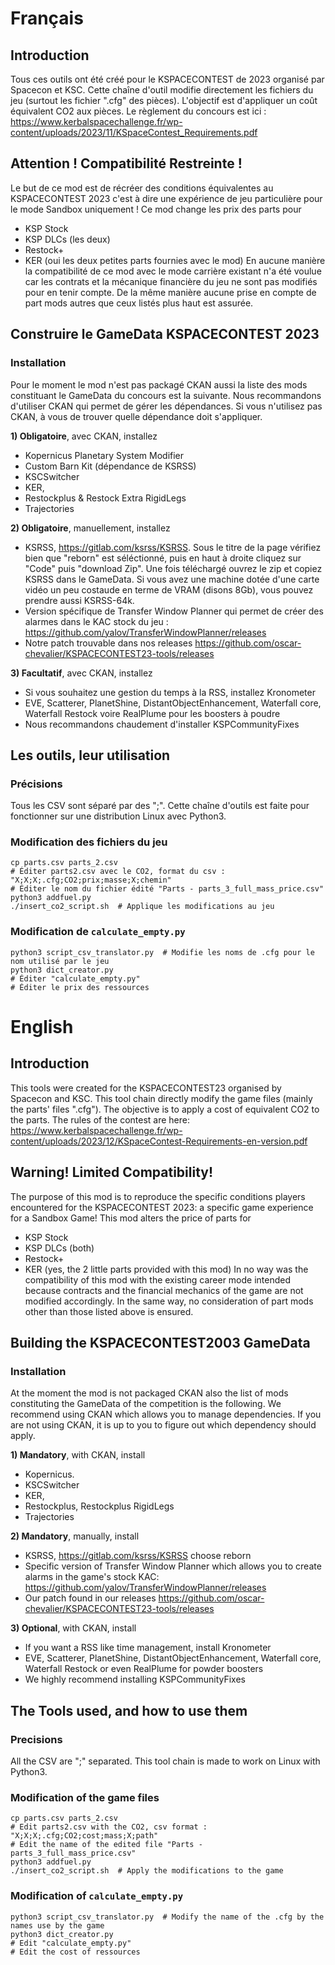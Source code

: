 # Français
## Introduction
Tous ces outils ont été créé pour le KSPACECONTEST de 2023 organisé par Spacecon et KSC.
Cette chaîne d'outil modifie directement les fichiers du jeu (surtout les fichier ".cfg" des pièces).
L'objectif est d'appliquer un coût équivalent CO2 aux pièces.
Le règlement du concours est ici :
https://www.kerbalspacechallenge.fr/wp-content/uploads/2023/11/KSpaceContest_Requirements.pdf

## Attention ! Compatibilité Restreinte !
Le but de ce mod est de récréer des conditions équivalentes au KSPACECONTEST 2023 c'est à dire une
expérience de jeu particulière pour le mode Sandbox uniquement !
Ce mod change les prix des parts pour
- KSP Stock
- KSP DLCs (les deux)
- Restock+
- KER (oui les deux petites parts fournies avec le mod)
En aucune manière la compatibilité de ce mod avec le mode carrière existant n'a été voulue car
les contrats et la mécanique financière du jeu ne sont pas modifiés pour en tenir compte.
De la même manière aucune prise en compte de part mods autres que ceux listés plus haut est assurée.

## Construire le GameData KSPACECONTEST 2023
### Installation
Pour le moment le mod n'est pas packagé CKAN aussi la liste des mods constituant le GameData du concours
est la suivante. Nous recommandons d'utiliser CKAN qui permet de gérer les dépendances.
Si vous n'utilisez pas CKAN, à vous de trouver quelle dépendance doit s'appliquer.

**1) Obligatoire**, avec CKAN, installez
- Kopernicus Planetary System Modifier
- Custom Barn Kit (dépendance de KSRSS)
- KSCSwitcher 
- KER,
- Restockplus & Restock Extra RigidLegs
- Trajectories

**2) Obligatoire**, manuellement, installez
- KSRSS, https://gitlab.com/ksrss/KSRSS. Sous le titre de la page vérifiez bien que "reborn" est séléctionné, puis en haut à droite
cliquez sur "Code" puis "download Zip". Une fois téléchargé ouvrez le zip et copiez KSRSS dans le GameData. Si vous avez une machine
dotée d'une carte vidéo un peu costaude en terme de VRAM (disons 8Gb), vous pouvez prendre aussi KSRSS-64k.
- Version spécifique de Transfer Window Planner qui permet de créer des alarmes dans le KAC stock du jeu :
https://github.com/yalov/TransferWindowPlanner/releases
- Notre patch trouvable dans nos releases https://github.com/oscar-chevalier/KSPACECONTEST23-tools/releases

**3) Facultatif**, avec CKAN, installez
- Si vous souhaitez une gestion du temps à la RSS, installez Kronometer
- EVE, Scatterer, PlanetShine, DistantObjectEnhancement, Waterfall core, Waterfall Restock voire RealPlume pour les boosters à poudre
- Nous recommandons chaudement d'installer KSPCommunityFixes 

## Les outils, leur utilisation
### Précisions
Tous les CSV sont séparé par des ";".
Cette chaîne d'outils est faite pour fonctionner sur une distribution Linux avec Python3.

### Modification des fichiers du jeu
```python3 translator.py
cp parts.csv parts_2.csv
# Éditer parts2.csv avec le CO2, format du csv : "X;X;X;.cfg;CO2;prix;masse;X;chemin"
# Éditer le nom du fichier édité "Parts - parts_3_full_mass_price.csv"
python3 addfuel.py
./insert_co2_script.sh  # Applique les modifications au jeu
```

### Modification de ``calculate_empty.py``
```# Créer "parts_script_todo.csv" à partir de "Parts - parts_3_full_mass_price.csv"
python3 script_csv_translator.py  # Modifie les noms de .cfg pour le nom utilisé par le jeu
python3 dict_creator.py
# Éditer "calculate_empty.py"
# Éditer le prix des ressources
```

# English
## Introduction
This tools were created for the KSPACECONTEST23 organised by Spacecon and KSC.
This tool chain directly modify the game files (mainly the parts' files ".cfg").
The objective is to apply a cost of equivalent CO2 to the parts.
The rules of the contest are here:
https://www.kerbalspacechallenge.fr/wp-content/uploads/2023/12/KSpaceContest-Requirements-en-version.pdf

## Warning! Limited Compatibility!
The purpose of this mod is to reproduce the specific conditions players encountered for the
KSPACECONTEST 2023: a specific game experience for a Sandbox Game!
This mod alters the price of parts for
- KSP Stock
- KSP DLCs (both)
- Restock+
- KER (yes, the 2 little parts provided with this mod)
In no way was the compatibility of this mod with the existing career mode intended because
contracts and the financial mechanics of the game are not modified accordingly.
In the same way, no consideration of part mods other than those listed above is ensured.

## Building the KSPACECONTEST2003 GameData
### Installation
At the moment the mod is not packaged CKAN also the list of mods constituting the GameData of the competition
is the following. We recommend using CKAN which allows you to manage dependencies.
If you are not using CKAN, it is up to you to figure out which dependency should apply.

**1) Mandatory**, with CKAN, install
- Kopernicus.
- KSCSwitcher
- KER,
- Restockplus, Restockplus RigidLegs
- Trajectories

**2) Mandatory**, manually, install
- KSRSS, https://gitlab.com/ksrss/KSRSS choose reborn
- Specific version of Transfer Window Planner which allows you to create alarms in the game's stock KAC:
https://github.com/yalov/TransferWindowPlanner/releases
- Our patch found in our releases https://github.com/oscar-chevalier/KSPACECONTEST23-tools/releases

**3) Optional**, with CKAN, install
- If you want a RSS like time management, install Kronometer
- EVE, Scatterer, PlanetShine, DistantObjectEnhancement, Waterfall core, Waterfall Restock or even RealPlume for powder boosters
- We highly recommend installing KSPCommunityFixes


## The Tools used, and how to use them
### Precisions
All the CSV are ";" separated.
This tool chain is made to work on Linux with Python3.

### Modification of the game files
```python3 translator.py
cp parts.csv parts_2.csv
# Edit parts2.csv with the CO2, csv format : "X;X;X;.cfg;CO2;cost;mass;X;path"
# Edit the name of the edited file "Parts - parts_3_full_mass_price.csv"
python3 addfuel.py
./insert_co2_script.sh  # Apply the modifications to the game
```

### Modification of ``calculate_empty.py``
```# Create "parts_script_todo.csv" from "Parts - parts_3_full_mass_price.csv"
python3 script_csv_translator.py  # Modify the name of the .cfg by the names use by the game
python3 dict_creator.py
# Edit "calculate_empty.py"
# Edit the cost of ressources
```
